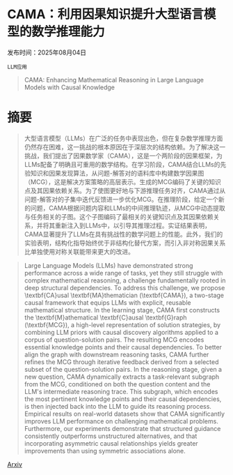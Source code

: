 # CAMA：利用因果知识提升大型语言模型的数学推理能力

发布时间：2025年08月04日

`LLM应用`

> CAMA: Enhancing Mathematical Reasoning in Large Language Models with Causal Knowledge

# 摘要

> 大型语言模型（LLMs）在广泛的任务中表现出色，但在复杂数学推理方面仍然存在困难，这一挑战的根本原因在于深层次的结构依赖。为了解决这一挑战，我们提出了因果数学家（CAMA），这是一个两阶段的因果框架，为LLMs配备了明确且可重用的数学结构。在学习阶段，CAMA结合LLMs的先验知识和因果发现算法，从问题-解答对的语料库中构建数学因果图（MCG），这是解决方案策略的高层表示。生成的MCG编码了关键的知识点及其因果依赖关系。为了使图更好地与下游推理任务对齐，CAMA通过从问题-解答对的子集中迭代反馈进一步优化MCG。在推理阶段，给定一个新的问题，CAMA根据问题内容和LLMs的中间推理轨迹，从MCG中动态提取与任务相关的子图。这个子图编码了最相关的关键知识点及其因果依赖关系，并将其重新注入到LLMs中，以引导其推理过程。实证结果表明，CAMA显著提升了LLMs在具有挑战性的数学问题上的性能。此外，我们的实验表明，结构化指导始终优于非结构化替代方案，而引入非对称因果关系比单独使用对称关联能带来更大的改进。

> Large Language Models (LLMs) have demonstrated strong performance across a wide range of tasks, yet they still struggle with complex mathematical reasoning, a challenge fundamentally rooted in deep structural dependencies. To address this challenge, we propose \textbf{CA}usal \textbf{MA}thematician (\textbf{CAMA}), a two-stage causal framework that equips LLMs with explicit, reusable mathematical structure. In the learning stage, CAMA first constructs the \textbf{M}athematical \textbf{C}ausal \textbf{G}raph (\textbf{MCG}), a high-level representation of solution strategies, by combining LLM priors with causal discovery algorithms applied to a corpus of question-solution pairs. The resulting MCG encodes essential knowledge points and their causal dependencies. To better align the graph with downstream reasoning tasks, CAMA further refines the MCG through iterative feedback derived from a selected subset of the question-solution pairs. In the reasoning stage, given a new question, CAMA dynamically extracts a task-relevant subgraph from the MCG, conditioned on both the question content and the LLM's intermediate reasoning trace. This subgraph, which encodes the most pertinent knowledge points and their causal dependencies, is then injected back into the LLM to guide its reasoning process. Empirical results on real-world datasets show that CAMA significantly improves LLM performance on challenging mathematical problems. Furthermore, our experiments demonstrate that structured guidance consistently outperforms unstructured alternatives, and that incorporating asymmetric causal relationships yields greater improvements than using symmetric associations alone.

[Arxiv](https://arxiv.org/abs/2508.02583)